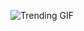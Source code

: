 ![Trending GIF](https://media2.giphy.com/media/v1.Y2lkPThiYjIxNzcydzgxYjJjMmtvZGs2dWtkN2t1c2V4MGZyMzNrejg0YmZrMW8wdnBtaiZlcD12MV9naWZzX3NlYXJjaCZjdD1n/SXOaBm5npU8UcTuTLk/giphy.gif)
